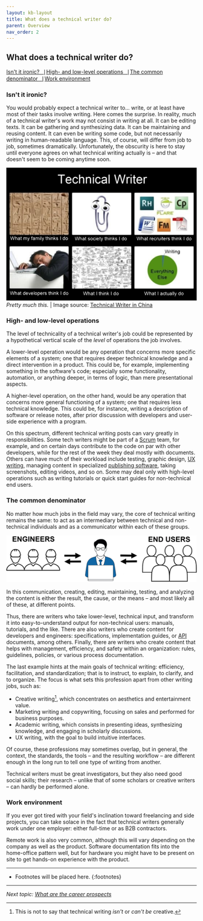 ```yaml
---
layout: kb-layout
title: What does a technical writer do?
parent: Overview
nav_order: 2
---
```


## What does a technical writer do?

[Isn't it ironic?⎹](#isnt-it-ironic) [High- and low-level operations⎹](#high--and-low-level-operations) [The common denominator⎹](#the-common-denominator) [Work environment](#work-environment)

### Isn't it ironic?

You would probably expect a technical writer to... write, or at least have most of their tasks involve writing. Here comes the surprise. In reality, much of a technical writer's work may not consist in writing at all. It can be editing texts. It can be gathering and synthesizing data. It can be maintaining and reusing content. It can even be writing some code, but not necessarily writing in human-readable language. This, of course, will differ from job to job, sometimes dramatically. Unfortunately, the obscurity is here to stay until everyone agrees on what technical writing actually is – and that doesn't seem to be coming anytime soon.  

![Technical writer meme](../../images/technical-writer-meme.jpg)  
*Pretty much this.* | Image source: [Technical Writer in China](https://twchina.wordpress.com/technical-writers-who-are-they/)  

### High- and low-level operations

The level of technicality of a technical writer's job could be represented by a hypothetical vertical scale of the *level* of operations the job involves.

A lower-level operation would be any operation that concerns more specific elements of a system; one that requires deeper technical knowledge and a direct intervention in a product. This could be, for example, implementing something in the software's code; especially some functionality, automation, or anything deeper, in terms of logic, than mere presentational aspects.

A higher-level operation, on the other hand, would be any operation that concerns more general functioning of a system; one that requires less technical knowledge. This could be, for instance, writing a description of software or release notes, after prior discussion with developers and user-side experience with a program.  

On this spectrum, different technical writing posts can vary greatly in responsibilities. Some tech writers might be part of a [Scrum](../../09-glossary/index.md/#s) team, for example, and on certain days contribute to the code on par with other developers, while for the rest of the week they deal mostly with documents. Others can have much of their workload include testing, graphic design, [UX writing](../../04-learning-the-basics/3-content-design/index.md/#user-experience), managing content in specialized [publishing software](../../05-tools/2-content-management-and-publishing/index.md), taking screenshots, editing videos, and so on. Some may deal only with high-level operations such as writing tutorials or quick start guides for non-technical end users.  

### The common denominator

No matter how much jobs in the field may vary, the core of technical writing remains the same: to act as an intermediary between technical and non-technical individuals and as a communicator within each of these groups.

![Technical communication model](../../images/technical-communication-model.png)  

In this communication, creating, editing, maintaining, testing, and analyzing the content is either the result, the cause, or the means – and most likely all of these, at different points.  

Thus, there are writers who take lower-level, technical input, and transform it into easy-to-understand output for non-technical users: manuals, tutorials, and the like. There are also writers who create content for developers and engineers: specifications, implementation guides, or [API](../../09-glossary/index.md/#a) documents, among others. Finally, there are writers who create content that helps with management, efficiency, and safety within an organization: rules, guidelines, policies, or various process documentation.  

The last example hints at the main goals of technical writing: efficiency, facilitation, and standardization; that is to instruct, to explain, to clarify, and to organize. The focus is what sets this profession apart from other writing jobs, such as: 

* Creative writing[^1], which concentrates on aesthetics and entertainment value.
* Marketing writing and copywriting, focusing on sales and performed for business purposes.
* Academic writing, which consists in presenting ideas, synthesizing knowledge, and engaging in scholarly discussions.
* UX writing, with the goal to build intuitive interfaces.

Of course, these professions may sometimes overlap, but in general, the context, the standards, the tools – and the resulting workflow – are different enough in the long run to tell one type of writing from another.  

Technical writers must be great investigators, but they also need good social skills; their research – unlike that of some scholars or creative writers – can hardly be performed alone.  

### Work environment

If you ever got tired with your field's inclination toward freelancing and side projects, you can take solace in the fact that technical writers generally work under one employer: either full-time or as B2B contractors.  

Remote work is also very common, although this will vary depending on the company as well as the product. Software documentation fits into the home-office pattern well, but for hardware you might have to be present on site to get hands-on experience with the product.  

[^1]: This is not to say that technical writing *isn't* or *can't be* creative.

---

* Footnotes will be placed here.
{:footnotes}  

---

*Next topic: [What are the career prospects](../3-what-are-the-career-prospects/)*